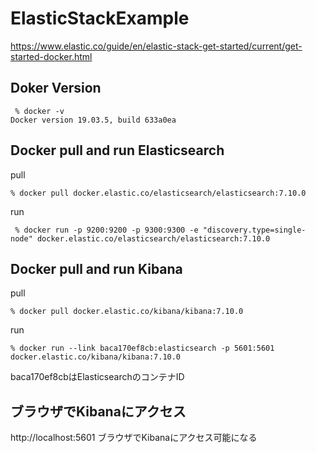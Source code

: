 # ElasticStackExample

https://www.elastic.co/guide/en/elastic-stack-get-started/current/get-started-docker.html

## Doker Version

```
 % docker -v 
Docker version 19.03.5, build 633a0ea
```

## Docker pull and run Elasticsearch 

pull
```
% docker pull docker.elastic.co/elasticsearch/elasticsearch:7.10.0
```

run
```
 % docker run -p 9200:9200 -p 9300:9300 -e "discovery.type=single-node" docker.elastic.co/elasticsearch/elasticsearch:7.10.0
```

## Docker pull and run Kibana

pull
```
% docker pull docker.elastic.co/kibana/kibana:7.10.0
```

run
```
% docker run --link baca170ef8cb:elasticsearch -p 5601:5601 docker.elastic.co/kibana/kibana:7.10.0
```
baca170ef8cbはElasticsearchのコンテナID

## ブラウザでKibanaにアクセス

http://localhost:5601 
ブラウザでKibanaにアクセス可能になる

